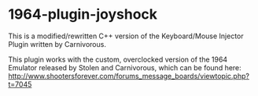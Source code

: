 # 1964-plugin-joyshock

This is a modified/rewritten C++ version of the Keyboard/Mouse Injector Plugin written by Carnivorous.



This plugin works with the custom, overclocked version of the 1964 Emulator released by Stolen and Carnivorous, which can be found here: http://www.shootersforever.com/forums_message_boards/viewtopic.php?t=7045

